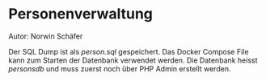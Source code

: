 # Personenverwaltung

Autor: Norwin Schäfer

Der SQL Dump ist als *person.sql* gespeichert. Das Docker Compose File kann zum Starten der Datenbank verwendet werden. Die Datenbank heisst *personsdb* und muss zuerst noch über PHP Admin erstellt werden.